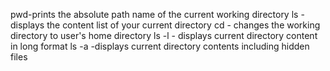 pwd-prints the absolute path name of the current working directory
ls - displays the content list of your current directory
cd - changes the working directory to user's home directory
ls -l - displays current directory content in long format
ls -a -displays current directory contents including hidden files
